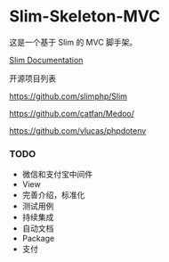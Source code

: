 # Slim-Skeleton-MVC
这是一个基于 Slim 的 MVC 脚手架。

[Slim Documentation](https://www.slimframework.com/docs/start/installation.html)

开源项目列表

https://github.com/slimphp/Slim

https://github.com/catfan/Medoo/

https://github.com/vlucas/phpdotenv

### TODO

- 微信和支付宝中间件
- View
- 完善介绍，标准化
- 测试用例
- 持续集成
- 自动文档
- Package
- 支付
